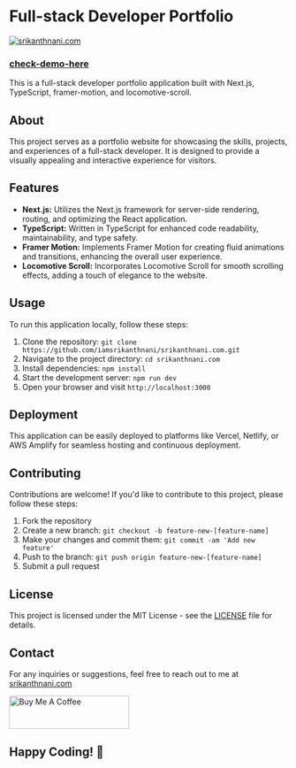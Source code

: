 # Full-stack Developer Portfolio

[![srikanthnani.com](https://www.srikanthnani.com/site-image.png)](https://srikanthnani.com)

### [check-demo-here](https://srikanthnani.com)
This is a full-stack developer portfolio application built with Next.js, TypeScript, framer-motion, and locomotive-scroll.

## About

This project serves as a portfolio website for showcasing the skills, projects, and experiences of a full-stack developer. It is designed to provide a visually appealing and interactive experience for visitors.

## Features

- **Next.js:** Utilizes the Next.js framework for server-side rendering, routing, and optimizing the React application.
- **TypeScript:** Written in TypeScript for enhanced code readability, maintainability, and type safety.
- **Framer Motion:** Implements Framer Motion for creating fluid animations and transitions, enhancing the overall user experience.
- **Locomotive Scroll:** Incorporates Locomotive Scroll for smooth scrolling effects, adding a touch of elegance to the website.

## Usage

To run this application locally, follow these steps:

1. Clone the repository: `git clone https://github.com/iamsrikanthnani/srikanthnani.com.git`
2. Navigate to the project directory: `cd srikanthnani.com`
3. Install dependencies: `npm install`
4. Start the development server: `npm run dev`
5. Open your browser and visit `http://localhost:3000`

## Deployment

This application can be easily deployed to platforms like Vercel, Netlify, or AWS Amplify for seamless hosting and continuous deployment.

## Contributing

Contributions are welcome! If you'd like to contribute to this project, please follow these steps:

1. Fork the repository
2. Create a new branch: `git checkout -b feature-new-[feature-name]`
3. Make your changes and commit them: `git commit -am 'Add new feature'`
4. Push to the branch: `git push origin feature-new-[feature-name]`
5. Submit a pull request

## License

This project is licensed under the MIT License - see the [LICENSE](LICENSE) file for details.

## Contact

For any inquiries or suggestions, feel free to reach out to me at [srikanthnani.com](https://srikanthnani.com)

<a href="https://www.buymeacoffee.com/iamsrikanthnani" target="_blank"><img src="https://cdn.buymeacoffee.com/buttons/v2/default-yellow.png" alt="Buy Me A Coffee" style="height: 60px !important;width: 217px !important;" ></a>

## Happy Coding! 🚀

